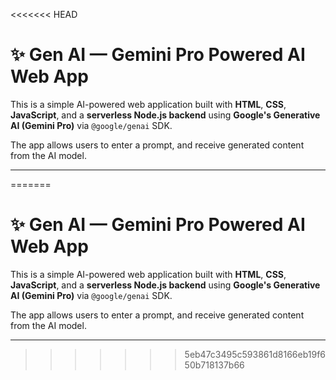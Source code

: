 <<<<<<< HEAD
# ✨ Gen AI — Gemini Pro Powered AI Web App

This is a simple AI-powered web application built with **HTML**, **CSS**, **JavaScript**, and a **serverless Node.js backend** using **Google's Generative AI (Gemini Pro)** via `@google/genai` SDK.

The app allows users to enter a prompt, and receive generated content from the AI model.

---



=======
# ✨ Gen AI — Gemini Pro Powered AI Web App

This is a simple AI-powered web application built with **HTML**, **CSS**, **JavaScript**, and a **serverless Node.js backend** using **Google's Generative AI (Gemini Pro)** via `@google/genai` SDK.

The app allows users to enter a prompt, and receive generated content from the AI model.

---



>>>>>>> 5eb47c3495c593861d8166eb19f650b718137b66
